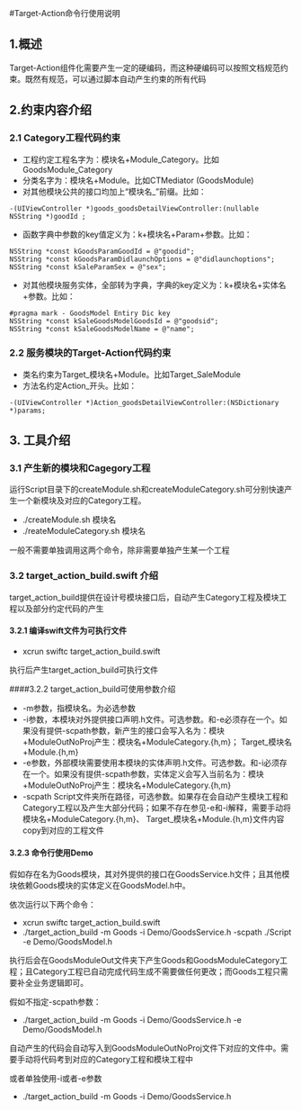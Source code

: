 #Target-Action命令行使用说明
## 1.概述
Target-Action组件化需要产生一定的硬编码，而这种硬编码可以按照文档规范约束。既然有规范，可以通过脚本自动产生约束的所有代码

## 2.约束内容介绍
### 2.1 Category工程代码约束
* 工程约定工程名字为：模块名+Module\_Category。比如GoodsModule_Category
* 分类名字为：模块名+Module。比如CTMediator (GoodsModule)
* 对其他模块公共的接口均加上“模块名\_”前缀。比如：

```Objc
-(UIViewController *)goods_goodsDetailViewController:(nullable NSString *)goodId ;
```
* 函数字典中参数的key值定义为：k+模块名+Param+参数。比如：

```Objc
NSString *const kGoodsParamGoodId = @"goodid";
NSString *const kGoodsParamDidlaunchOptions = @"didlaunchoptions";
NSString *const kSaleParamSex = @"sex";
```
* 对其他模块服务实体，全部转为字典，字典的key定义为：k+模块名+实体名+参数。比如：

```Objc
#pragma mark - GoodsModel Entiry Dic key
NSString *const kSaleGoodsModelGoodsId = @"goodsid";
NSString *const kSaleGoodsModelName = @"name";
```

### 2.2 服务模块的Target-Action代码约束
* 类名约束为Target_模块名+Module。比如Target\_SaleModule
* 方法名约定Action\_开头。比如：

```Objc
-(UIViewController *)Action_goodsDetailViewController:(NSDictionary *)params;
```

## 3. 工具介绍

### 3.1 产生新的模块和Cagegory工程
运行Script目录下的createModule.sh和createModuleCategory.sh可分别快速产生一个新模块及对应的Category工程。

* ./createModule.sh 模块名
* ./reateModuleCategory.sh 模块名

一般不需要单独调用这两个命令，除非需要单独产生某一个工程

### 3.2 target\_action\_build.swift 介绍
target\_action\_build提供在设计号模块接口后，自动产生Category工程及模块工程以及部分约定代码的产生

#### 3.2.1 编译swift文件为可执行文件

* xcrun swiftc target\_action\_build.swift 

执行后产生target\_action\_build可执行文件

####3.2.2 target\_action\_build可使用参数介绍

* -m参数，指模块名。为必选参数
* -i参数，本模块对外提供接口声明.h文件。可选参数。和-e必须存在一个。如果没有提供-scpath参数，新产生的接口会写入名为：模块+ModuleOutNoProj产生：模块名+ModuleCategory.{h,m}；
Target\_模块名+Module.{h,m}
* -e参数，外部模块需要使用本模块的实体声明.h文件。可选参数。和-i必须存在一个。如果没有提供-scpath参数，实体定义会写入当前名为：模块+ModuleOutNoProj产生：模块名+ModuleCategory.{h,m}
* -scpath Script文件夹所在路径，可选参数。如果存在会自动产生模块工程和Category工程以及产生大部分代码；如果不存在参见-e和-i解释，需要手动将模块名+ModuleCategory.{h,m}、
Target\_模块名+Module.{h,m}文件内容copy到对应的工程文件

#### 3.2.3 命令行使用Demo
假如存在名为Goods模块，其对外提供的接口在GoodsService.h文件；且其他模块依赖Goods模块的实体定义在GoodsModel.h中。

依次运行以下两个命令：

* xcrun swiftc target_action_build.swift 
* ./target\_action\_build -m Goods -i Demo/GoodsService.h  -scpath ./Script -e Demo/GoodsModel.h

执行后会在GoodsModuleOut文件夹下产生Goods和GoodsModuleCategory工程；且Category工程已自动完成代码生成不需要做任何更改；而Goods工程只需要补全业务逻辑即可。

假如不指定-scpath参数：

* ./target\_action\_build -m Goods -i Demo/GoodsService.h   -e Demo/GoodsModel.h

自动产生的代码会自动写入到GoodsModuleOutNoProj文件下对应的文件中。需要手动将代码考到对应的Category工程和模块工程中

或者单独使用-i或者-e参数

* ./target\_action\_build -m Goods -i Demo/GoodsService.h  
